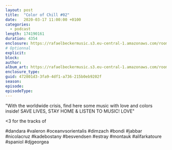 ```yaml
---
layout: post
title:  "Color of Chill #02"
date:   2020-03-17 11:00:00 +0100
categories:
  - podcast
length: 174190161
duration: 4354
enclosure: https://rafaelbeckermusic.s3.eu-central-1.amazonaws.com/room-service/episodes/coc02.mp3
# Optionnal
explicit: 
block: 
author: 
album_art: https://rafaelbeckermusic.s3.eu-central-1.amazonaws.com/room-service/album_art/coc02.jpeg
enclosure_type: 
guid: 472801d3-3fa9-4df1-a736-215b0eb9202f
season: 
episode: 
episodeType: 
---
```

"With the worldwide crisis, find here some music with love and colors inside!
SAVE LIVES, STAY HOME & LISTEN TO MUSIC!
LOVE"

<3 for the tracks of 

#dandara #valeron #oceanvsorientalis #dimzach #bondi #jabbar #nicolacruz #kadebostany #besvendsen #estray #montauk #alifarkatoure #spaniol #djgeorgea